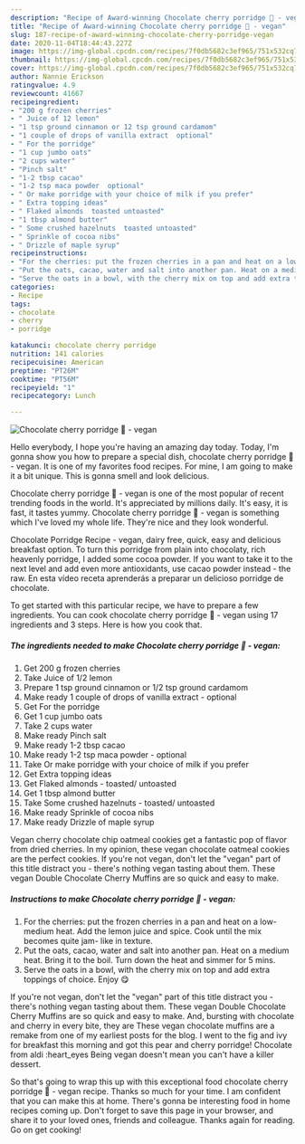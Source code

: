 ```yaml
---
description: "Recipe of Award-winning Chocolate cherry porridge 🍒 - vegan"
title: "Recipe of Award-winning Chocolate cherry porridge 🍒 - vegan"
slug: 187-recipe-of-award-winning-chocolate-cherry-porridge-vegan
date: 2020-11-04T18:44:43.227Z
image: https://img-global.cpcdn.com/recipes/7f0db5682c3ef965/751x532cq70/chocolate-cherry-porridge-🍒-vegan-recipe-main-photo.jpg
thumbnail: https://img-global.cpcdn.com/recipes/7f0db5682c3ef965/751x532cq70/chocolate-cherry-porridge-🍒-vegan-recipe-main-photo.jpg
cover: https://img-global.cpcdn.com/recipes/7f0db5682c3ef965/751x532cq70/chocolate-cherry-porridge-🍒-vegan-recipe-main-photo.jpg
author: Nannie Erickson
ratingvalue: 4.9
reviewcount: 41667
recipeingredient:
- "200 g frozen cherries"
- " Juice of 12 lemon"
- "1 tsp ground cinnamon or 12 tsp ground cardamom"
- "1 couple of drops of vanilla extract  optional"
- " For the porridge"
- "1 cup jumbo oats"
- "2 cups water"
- "Pinch salt"
- "1-2 tbsp cacao"
- "1-2 tsp maca powder  optional"
- " Or make porridge with your choice of milk if you prefer"
- " Extra topping ideas"
- " Flaked almonds  toasted untoasted"
- "1 tbsp almond butter"
- " Some crushed hazelnuts  toasted untoasted"
- " Sprinkle of cocoa nibs"
- " Drizzle of maple syrup"
recipeinstructions:
- "For the cherries: put the frozen cherries in a pan and heat on a low- medium heat. Add the lemon juice and spice. Cook until the mix becomes quite jam- like in texture."
- "Put the oats, cacao, water and salt into another pan. Heat on a medium heat. Bring it to the boil. Turn down the heat and simmer for 5 mins."
- "Serve the oats in a bowl, with the cherry mix on top and add extra toppings of choice. Enjoy 😋"
categories:
- Recipe
tags:
- chocolate
- cherry
- porridge

katakunci: chocolate cherry porridge 
nutrition: 141 calories
recipecuisine: American
preptime: "PT26M"
cooktime: "PT56M"
recipeyield: "1"
recipecategory: Lunch

---
```



![Chocolate cherry porridge 🍒 - vegan](https://img-global.cpcdn.com/recipes/7f0db5682c3ef965/751x532cq70/chocolate-cherry-porridge-🍒-vegan-recipe-main-photo.jpg)

Hello everybody, I hope you're having an amazing day today. Today, I'm gonna show you how to prepare a special dish, chocolate cherry porridge 🍒 - vegan. It is one of my favorites food recipes. For mine, I am going to make it a bit unique. This is gonna smell and look delicious.

Chocolate cherry porridge 🍒 - vegan is one of the most popular of recent trending foods in the world. It's appreciated by millions daily. It's easy, it is fast, it tastes yummy. Chocolate cherry porridge 🍒 - vegan is something which I've loved my whole life. They're nice and they look wonderful.

Chocolate Porridge Recipe - vegan, dairy free, quick, easy and delicious breakfast option. To turn this porridge from plain into chocolaty, rich heavenly porridge, I added some cocoa powder. If you want to take it to the next level and add even more antioxidants, use cacao powder instead - the raw. En esta vídeo receta aprenderás a preparar un delicioso porridge de chocolate.


To get started with this particular recipe, we have to prepare a few ingredients. You can cook chocolate cherry porridge 🍒 - vegan using 17 ingredients and 3 steps. Here is how you cook that.

<!--inarticleads1-->

##### The ingredients needed to make Chocolate cherry porridge 🍒 - vegan:

1. Get 200 g frozen cherries
1. Take  Juice of 1/2 lemon
1. Prepare 1 tsp ground cinnamon or 1/2 tsp ground cardamom
1. Make ready 1 couple of drops of vanilla extract - optional
1. Get  For the porridge
1. Get 1 cup jumbo oats
1. Take 2 cups water
1. Make ready Pinch salt
1. Make ready 1-2 tbsp cacao
1. Make ready 1-2 tsp maca powder - optional
1. Take  Or make porridge with your choice of milk if you prefer
1. Get  Extra topping ideas
1. Get  Flaked almonds - toasted/ untoasted
1. Get 1 tbsp almond butter
1. Take  Some crushed hazelnuts - toasted/ untoasted
1. Make ready  Sprinkle of cocoa nibs
1. Make ready  Drizzle of maple syrup


Vegan cherry chocolate chip oatmeal cookies get a fantastic pop of flavor from dried cherries. In my opinion, these vegan chocolate oatmeal cookies are the perfect cookies. If you&#39;re not vegan, don&#39;t let the &#34;vegan&#34; part of this title distract you - there&#39;s nothing vegan tasting about them. These vegan Double Chocolate Cherry Muffins are so quick and easy to make. 

<!--inarticleads2-->

##### Instructions to make Chocolate cherry porridge 🍒 - vegan:

1. For the cherries: put the frozen cherries in a pan and heat on a low- medium heat. Add the lemon juice and spice. Cook until the mix becomes quite jam- like in texture.
1. Put the oats, cacao, water and salt into another pan. Heat on a medium heat. Bring it to the boil. Turn down the heat and simmer for 5 mins.
1. Serve the oats in a bowl, with the cherry mix on top and add extra toppings of choice. Enjoy 😋


If you&#39;re not vegan, don&#39;t let the &#34;vegan&#34; part of this title distract you - there&#39;s nothing vegan tasting about them. These vegan Double Chocolate Cherry Muffins are so quick and easy to make. And, bursting with chocolate and cherry in every bite, they are These vegan chocolate muffins are a remake from one of my earliest posts for the blog. I went to the fig and ivy for breakfast this morning and got this pear and cherry porridge! Chocolate from aldi :heart_eyes Being vegan doesn&#39;t mean you can&#39;t have a killer dessert. 

So that's going to wrap this up with this exceptional food chocolate cherry porridge 🍒 - vegan recipe. Thanks so much for your time. I am confident that you can make this at home. There's gonna be interesting food in home recipes coming up. Don't forget to save this page in your browser, and share it to your loved ones, friends and colleague. Thanks again for reading. Go on get cooking!
